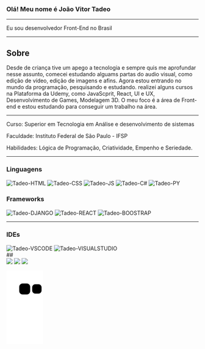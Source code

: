 ### Olá! Meu nome é João Vitor Tadeo
***
Eu sou desenvolvedor Front-End no Brasil
***
## Sobre
Desde de criança tive um apego a tecnologia e sempre quis me aprofundar nesse assunto, comecei estudando alguams partas do audio visual, como edição de vídeo, edição de imagens e afins.
Agora estou entrando no mundo da programação, pesquisando e estudando. realizei alguns cursos na Plataforma da Udemy, como JavaScprit, React, UI e UX, Desenvolvimento de Games, Modelagem 3D.
O meu foco é a área de Front-end e estou estudando para conseguir um trabalho na área.
***
Curso: Superior em Tecnologia em Análise e desenvolvimento de sistemas

Faculdade: Instituto Federal de São Paulo - IFSP

Habilidades: Lógica de Programação, Criatividade, Empenho e Seriedade.
***
### Linguagens
<div style="display: inline_block">
  <img align="center" alt="Tadeo-HTML" height="50" width="60" src="https://cdn.jsdelivr.net/gh/devicons/devicon/icons/html5/html5-original.svg">
  <img align="center" alt="Tadeo-CSS" height="50" width="60" src="https://cdn.jsdelivr.net/gh/devicons/devicon/icons/css3/css3-original.svg">
  <img align="center" alt="Tadeo-JS" height="50" width="60" src="https://cdn.jsdelivr.net/gh/devicons/devicon/icons/javascript/javascript-original.svg">
  <img align="center" alt="Tadeo-C#" height="50" width="60" src="https://cdn.jsdelivr.net/gh/devicons/devicon/icons/csharp/csharp-original.svg" >
  <img align="center" alt="Tadeo-PY" height="50" width="60" src="https://cdn.jsdelivr.net/gh/devicons/devicon/icons/python/python-original.svg" >  
</div>

### Frameworks
<div style="display: inline_block">
  <img align="center" alt="Tadeo-DJANGO" height="50" width="60" src="https://cdn.jsdelivr.net/gh/devicons/devicon/icons/django/django-plain.svg" >
  <img align="center" alt="Tadeo-REACT" height="50" width="60" src="https://cdn.jsdelivr.net/gh/devicons/devicon/icons/react/react-original.svg" >
  <img align="center" alt="Tadeo-BOOSTRAP" height="50" width="60" src="https://cdn.jsdelivr.net/gh/devicons/devicon/icons/bootstrap/bootstrap-original.svg" >
</div>

***
### IDEs
<div style="display: inline_block">
  <img align="center" alt="Tadeo-VSCODE" height="50" width="60" src="https://cdn.jsdelivr.net/gh/devicons/devicon/icons/vscode/vscode-original.svg" >
  <img align="center" alt="Tadeo-VISUALSTUDIO" height="50" width="60" src="https://cdn.jsdelivr.net/gh/devicons/devicon/icons/visualstudio/visualstudio-plain.svg" >  
</div>
  ##
  
  <div> 
  <a href="https://www.instagram.com/jvitortadeo/" target="_blank"><img src="https://img.shields.io/badge/-Instagram-%23E4405F?style=for-the-badge&logo=instagram&logoColor=white" target="_blank"></a>
  <a href = "mailto:joao.tadeov@gmail.com"><img src="https://img.shields.io/badge/-Gmail-%23333?style=for-the-badge&logo=gmail&logoColor=white" target="_blank"></a>
  <a href="www.linkedin.com/in/joao-vitor-tadeo/" target="_blank"><img src="https://img.shields.io/badge/-LinkedIn-%230077B5?style=for-the-badge&logo=linkedin&logoColor=white" target="_blank"></a> 
 
![Snake animation](https://github.com/JvTadeo/JvTadeo/blob/output/github-contribution-grid-snake.svg)
 
</div>
